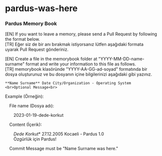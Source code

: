 # pardus-was-here
### **Pardus Memory Book**

[EN] If you want to leave a memory, please send a Pull Request by following the format below.<br>
[TR] Eğer siz de bir anı bırakmak istiyorsanız lütfen aşağıdaki formata uyarak Pull Request gönderiniz.

[EN] Create a file in the memorybook folder at "YYYY-MM-DD-name-surname" format and write your information to this file as follows.<br>
[TR] memorybook klasöründe "YYYY-AA-GG-ad-soyad" formatında bir dosya oluşturunuz ve bu dosyanın içine bilgilerinizi aşağıdaki gibi yazınız.

```
**Name Surname** Date City/Organization - Operating System <br>Optional Message<br>
```
Example (Örneğin):

&ensp;&ensp;File name (Dosya adı):

&ensp;&ensp;&ensp;&ensp;2023-01-19-dede-korkut

&ensp;&ensp;Content (İçerik):

&ensp;&ensp;&ensp;&ensp;*Dede Korkut** 27.12.2005 Kocaeli - Pardus 1.0 <br>&ensp;&ensp;&ensp;&ensp;Özgürlük için Pardus!<br>

&ensp;&ensp;Commit Message must be "Name Surname was here."
